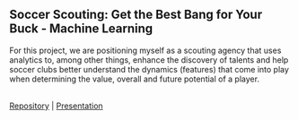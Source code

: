 ## Soccer Scouting: Get the Best Bang for Your Buck - Machine Learning

For this project, we are positioning myself as a scouting agency that uses analytics to, among other things, enhance the discovery of talents and help soccer clubs better understand the dynamics (features) that come into play when determining the value, overall and future potential of a player.<br><br>

[Repository](https://github.com/markuswehr/Analytics_in_Scouting) | [Presentation](/pdf/Scouting_Presentation.pdf)
